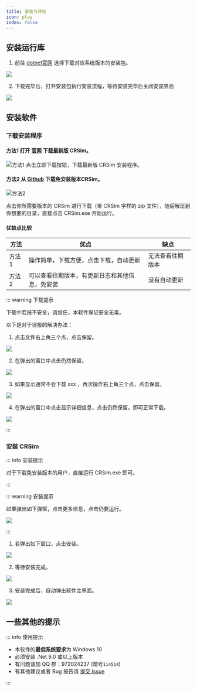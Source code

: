 ```yaml
---
title: 安装与开始
icon: play
index: false
---
```


## 安装运行库

1. 前往 [dotnet官网](https://dotnet.microsoft.com/zh-cn/download/dotnet/9.0) 选择下载对应系统版本的安装包。

![](img\install\15.png)

2. 下载完毕后，打开安装包执行安装流程，等待安装完毕后关闭安装界面

![](img\install\16.png)

## 安装软件

### 下载安装程序

#### 方法1 打开 [官网](https://crsim.tech/) 下载最新版 CRSim。
![方法1](img\install\1.png)
点击立即下载按钮，下载最新版 CRSim 安装程序。

#### 方法2 从 [Github](https://github.com/denglihong2007/CRSim/releases/) 下载免安装版本CRSim。

![方法2](img\install\2.png)

点击你所需要版本的 CRSim 进行下载（带 CRSim 字样的 zip 文件），随后解压到你想要的目录，直接点击 CRSim.exe 开始运行。

#### 优缺点比较

| 方法      | 优点        | 缺点       
| ---------- | ----------- | ----------- |
| 方法1      | 操作简单，下载方便，点击下载，自动更新        | 无法查看往期版本  |
| 方法2      | 可以查看往期版本，有更新日志和其他信息，免安装  | 没有自动更新    |

::: warning 下载提示

下载中若报不安全，请信任，本软件保证安全无毒。

以下是对于误报的解决办法：

1. 点击文件右上角三个点，点击保留。

![](img\install\3.png)

2. 在弹出的窗口中点击仍然保留。

![](img\install\4.png)

3. 如果显示通常不会下载 xxx ，再次操作右上角三个点，点击保留。

![](img\install\5.png)

4. 在弹出的窗口中点击显示详细信息，点击仍然保留，即可正常下载。

![](img\install\7.png)

:::

### 安装 CRSim

::: info 安装提示

对于下载免安装版本的用户，直接运行 CRSim.exe 即可。

:::

::: warning 安装提示

如果弹出如下弹窗，点击更多信息，点击仍要运行。

![](img\install\10.png)

:::

1. 若弹出如下窗口，点击安装。

![](img\install\11.png)

2. 等待安装完成。

![](img\install\12.png)

3. 安装完成后，自动弹出软件主界面。

![](img\install\13.png)

## 一些其他的提示

::: info 使用提示

- 本软件的**最低系统要求**为 Windows 10
- 必须安装 .Net 9.0 或以上版本
- 有问题请加 QQ 群：972024237 (暗号`114514`)
- 有其他建议或者 Bug 报告请 [提交 Issue](https://github.com/denglihong2007/CRSim/issues)

:::
